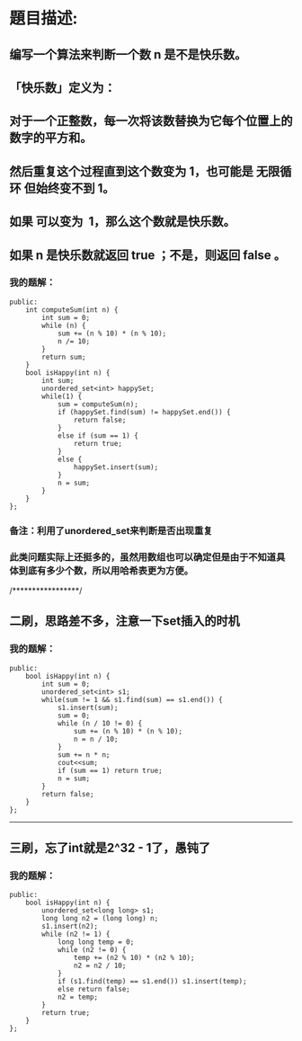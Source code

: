 # 題目描述:
## 编写一个算法来判断一个数 n 是不是快乐数。
## 「快乐数」定义为：
## 对于一个正整数，每一次将该数替换为它每个位置上的数字的平方和。
## 然后重复这个过程直到这个数变为 1，也可能是 无限循环 但始终变不到 1。
## 如果 可以变为  1，那么这个数就是快乐数。
## 如果 n 是快乐数就返回 true ；不是，则返回 false 。
### 我的题解：
```class Solution {
public:
    int computeSum(int n) {
        int sum = 0;
        while (n) {
            sum += (n % 10) * (n % 10);
            n /= 10;
        }
        return sum;
    }
    bool isHappy(int n) {
        int sum;
        unordered_set<int> happySet;
        while(1) {
            sum = computeSum(n);
            if (happySet.find(sum) != happySet.end()) {
                return false;
            }
            else if (sum == 1) {
                return true;
            }
            else {
                happySet.insert(sum);
            }
            n = sum;
        }
    }
};
```
### **备注**：利用了unordered_set来判断是否出现重复
### 此类问题实际上还挺多的，虽然用数组也可以确定但是由于不知道具体到底有多少个数，所以用哈希表更为方便。
/*****************/
## 二刷，思路差不多，注意一下set插入的时机
### 我的题解：
```class Solution {
public:
    bool isHappy(int n) {
        int sum = 0;
        unordered_set<int> s1;
        while(sum != 1 && s1.find(sum) == s1.end()) {
            s1.insert(sum);
            sum = 0;
            while (n / 10 != 0) {
                sum += (n % 10) * (n % 10);
                n = n / 10; 
            }
            sum += n * n;
            cout<<sum;
            if (sum == 1) return true;
            n = sum;
        }
        return false;
    }
};     
```
***
## 三刷，忘了int就是2^32 - 1了，愚钝了
### 我的题解：
```class Solution {
public:
    bool isHappy(int n) {
        unordered_set<long long> s1;
        long long n2 = (long long) n;
        s1.insert(n2);
        while (n2 != 1) {
            long long temp = 0;
            while (n2 != 0) {
                temp += (n2 % 10) * (n2 % 10);
                n2 = n2 / 10;
            }
            if (s1.find(temp) == s1.end()) s1.insert(temp);
            else return false;
            n2 = temp;
        }
        return true;
    }
};   
```